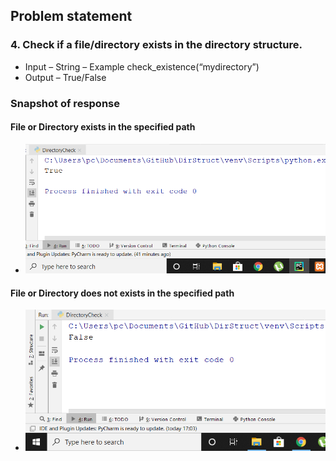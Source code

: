 ## Problem statement
### 4. Check if a file/directory exists in the directory structure.
* Input – String – Example check_existence(“mydirectory”)
* Output – True/False

### Snapshot of response 
#### File or Directory exists in the specified path
* <p><img src="https://github.com/SandeshChavan/DirStruct/blob/master/DirStruct/Snapshots/check.png" alt="Snapshot"></p>
#### File or Directory does not exists in the specified path
* <p><img src="https://github.com/SandeshChavan/DirStruct/blob/master/DirStruct/Snapshots/checkFail.png" alt="Snapshot"></p>
